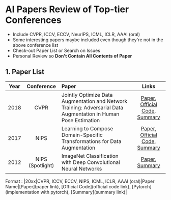 # AI Papers Review of Top-tier Conferences
- Include CVPR, ICCV, ECCV, NeurIPS, ICML, ICLR, AAAI (oral)
- Some interesting papers maybe included even though they're not in the above conference list
- Check-out Paper List or Search on Issues
- Personal Review so **Don't Contain All Contents of Paper**

## 1. Paper List
|Year|Conference|Paper|Links|
|:-:|:-:|:-|:-:|
|2018|CVPR|Jointly Optimize Data Augmentation and Network Training: Adversarial Data Augmentation in Human Pose Estimation|[Paper](https://arxiv.org/abs/1805.09707), [Official Code](https://github.com/zhiqiangdon/pose-adv-aug), [Summary](https://github.com/Jasonlee1995/AI_Papers/issues/3)|
|2017|NIPS|Learning to Compose Domain-Specific Transformations for Data Augmentation|[Paper](https://arxiv.org/pdf/1709.01643.pdf), [Official Code](https://github.com/HazyResearch/tanda), [Summary](https://github.com/Jasonlee1995/AI_Papers/issues/2)|
|2012|NIPS (Spotlight)|ImageNet Classification with Deep Convolutional Neural Networks|[Paper](https://papers.nips.cc/paper/2012/file/c399862d3b9d6b76c8436e924a68c45b-Paper.pdf), [Summary](https://github.com/Jasonlee1995/AI_Papers/issues/1)|

Format : |20xx|CVPR, ICCV, ECCV, NIPS, ICML, ICLR, AAAI (oral)|Paper Name|[Paper](paper link), [Official Code](official code link), [Pytorch](implementation with pytorch), [Summary](summary link)|
